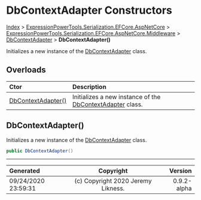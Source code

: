 ﻿# DbContextAdapter Constructors

[Index](../index.md) > [ExpressionPowerTools.Serialization.EFCore.AspNetCore](ExpressionPowerTools.Serialization.EFCore.AspNetCore.a.md) > [ExpressionPowerTools.Serialization.EFCore.AspNetCore.Middleware](ExpressionPowerTools.Serialization.EFCore.AspNetCore.Middleware.n.md) > [DbContextAdapter](ExpressionPowerTools.Serialization.EFCore.AspNetCore.Middleware.DbContextAdapter.cs.md) > **DbContextAdapter()**

Initializes a new instance of the [DbContextAdapter](ExpressionPowerTools.Serialization.EFCore.AspNetCore.Middleware.DbContextAdapter.cs.md) class.

## Overloads

| Ctor | Description |
| :-- | :-- |
| [DbContextAdapter()](#dbcontextadapter) | Initializes a new instance of the [DbContextAdapter](ExpressionPowerTools.Serialization.EFCore.AspNetCore.Middleware.DbContextAdapter.cs.md) class. |

## DbContextAdapter()

Initializes a new instance of the [DbContextAdapter](ExpressionPowerTools.Serialization.EFCore.AspNetCore.Middleware.DbContextAdapter.cs.md) class.

```csharp
public DbContextAdapter()
```



---

| Generated | Copyright | Version |
| :-- | :-: | --: |
| 09/24/2020 23:59:31 | (c) Copyright 2020 Jeremy Likness. | 0.9.2-alpha |
